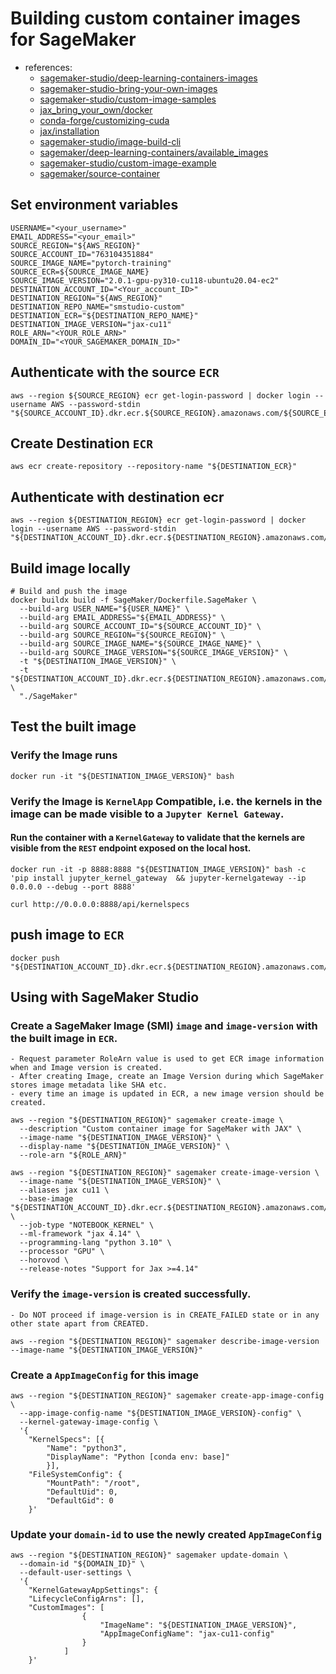 # Building custom container images for SageMaker

- references:
  - [sagemaker-studio/deep-learning-containers-images](https://docs.aws.amazon.com/deep-learning-containers/latest/devguide/deep-learning-containers-images.html)
  - [sagemaker-studio-bring-your-own-images](https://docs.aws.amazon.com/sagemaker/latest/dg/studio-byoi.html)
  - [sagemaker-studio/custom-image-samples](https://github.com/aws-samples/sagemaker-studio-custom-image-samples/blob/main/examples/conda-env-kernel-image/README.md)
  - [jax_bring_your_own/docker](https://github.com/aws/amazon-sagemaker-examples/tree/main/advanced_functionality/jax_bring_your_own/docker)
  - [conda-forge/customizing-cuda](https://conda-forge.org/docs/user/tipsandtricks.html#installing-cuda-enabled-packages-like-tensorflow-and-pytorch)
  - [jax/installation](https://github.com/google/jax#installation)
  - [sagemaker-studio/image-build-cli](https://github.com/aws-samples/sagemaker-studio-image-build-cli)
  - [sagemaker/deep-learning-containers/available_images](https://github.com/aws/deep-learning-containers/blob/master/available_images.md)
  - [sagemaker-studio/custom-image-example](https://github.com/aws-samples/sagemaker-studio-custom-image-samples/tree/main/examples/conda-env-kernel-image)
  - [sagemaker/source-container](https://github.com/aws/deep-learning-containers/blob/master/pytorch/inference/docker/2.0/py3/cu118/Dockerfile.gpu)

## Set environment variables

```shell
USERNAME="<your_username>"
EMAIL_ADDRESS="<your_email>"
SOURCE_REGION="${AWS_REGION}"
SOURCE_ACCOUNT_ID="763104351884"
SOURCE_IMAGE_NAME="pytorch-training"
SOURCE_ECR=${SOURCE_IMAGE_NAME}
SOURCE_IMAGE_VERSION="2.0.1-gpu-py310-cu118-ubuntu20.04-ec2"
DESTINATION_ACCOUNT_ID="<Your_account_ID>"
DESTINATION_REGION="${AWS_REGION}"
DESTINATION_REPO_NAME="smstudio-custom"
DESTINATION_ECR="${DESTINATION_REPO_NAME}"
DESTINATION_IMAGE_VERSION="jax-cu11"
ROLE_ARN="<YOUR_ROLE_ARN>"
DOMAIN_ID="<YOUR_SAGEMAKER_DOMAIN_ID>"
```

## Authenticate with the source `ECR`

```shell
aws --region ${SOURCE_REGION} ecr get-login-password | docker login --username AWS --password-stdin "${SOURCE_ACCOUNT_ID}.dkr.ecr.${SOURCE_REGION}.amazonaws.com/${SOURCE_ECR}"
```

## Create Destination `ECR`

```shell
aws ecr create-repository --repository-name "${DESTINATION_ECR}"
```

## Authenticate with destination ecr

```shell
aws --region ${DESTINATION_REGION} ecr get-login-password | docker login --username AWS --password-stdin "${DESTINATION_ACCOUNT_ID}.dkr.ecr.${DESTINATION_REGION}.amazonaws.com/${DESTINATION_ECR}"
```

## Build image locally

```shell
# Build and push the image
docker buildx build -f SageMaker/Dockerfile.SageMaker \
  --build-arg USER_NAME="${USER_NAME}" \
  --build-arg EMAIL_ADDRESS="${EMAIL_ADDRESS}" \
  --build-arg SOURCE_ACCOUNT_ID="${SOURCE_ACCOUNT_ID}" \
  --build-arg SOURCE_REGION="${SOURCE_REGION}" \
  --build-arg SOURCE_IMAGE_NAME="${SOURCE_IMAGE_NAME}" \
  --build-arg SOURCE_IMAGE_VERSION="${SOURCE_IMAGE_VERSION}" \
  -t "${DESTINATION_IMAGE_VERSION}" \
  -t "${DESTINATION_ACCOUNT_ID}.dkr.ecr.${DESTINATION_REGION}.amazonaws.com/${DESTINATION_REPO_NAME}:${DESTINATION_IMAGE_VERSION}" \
  "./SageMaker"
```

## Test the built image

### Verify the Image runs

```shell
docker run -it "${DESTINATION_IMAGE_VERSION}" bash
```

### Verify the Image is `KernelApp` Compatible, i.e. the kernels in the image can be made visible to a `Jupyter Kernel Gateway`.

#### Run the container with a `KernelGateway` to validate that the kernels are visible from the `REST` endpoint exposed on the local host.

```shell
docker run -it -p 8888:8888 "${DESTINATION_IMAGE_VERSION}" bash -c 'pip install jupyter_kernel_gateway  && jupyter-kernelgateway --ip 0.0.0.0 --debug --port 8888'

curl http://0.0.0.0:8888/api/kernelspecs
```

## push image to `ECR`

```shell
docker push "${DESTINATION_ACCOUNT_ID}.dkr.ecr.${DESTINATION_REGION}.amazonaws.com/${DESTINATION_REPO_NAME}:${DESTINATION_IMAGE_VERSION}"
```

## Using with SageMaker Studio

### Create a SageMaker Image (SMI) `image` and `image-version` with the built image in `ECR`.

    - Request parameter RoleArn value is used to get ECR image information when and Image version is created.
    - After creating Image, create an Image Version during which SageMaker stores image metadata like SHA etc.
    - every time an image is updated in ECR, a new image version should be created.

```shell
aws --region "${DESTINATION_REGION}" sagemaker create-image \
  --description "Custom container image for SageMaker with JAX" \
  --image-name "${DESTINATION_IMAGE_VERSION}" \
  --display-name "${DESTINATION_IMAGE_VERSION}" \
  --role-arn "${ROLE_ARN}"

aws --region "${DESTINATION_REGION}" sagemaker create-image-version \
  --image-name "${DESTINATION_IMAGE_VERSION}" \
  --aliases jax cu11 \
  --base-image "${DESTINATION_ACCOUNT_ID}.dkr.ecr.${DESTINATION_REGION}.amazonaws.com/${DESTINATION_REPO_NAME}:${DESTINATION_IMAGE_VERSION}" \
  --job-type "NOTEBOOK_KERNEL" \
  --ml-framework "jax 4.14" \
  --programming-lang "python 3.10" \
  --processor "GPU" \
  --horovod \
  --release-notes "Support for Jax >=4.14"
```

### Verify the `image-version` is created successfully.

    - Do NOT proceed if image-version is in CREATE_FAILED state or in any other state apart from CREATED.

```shell
aws --region "${DESTINATION_REGION}" sagemaker describe-image-version --image-name "${DESTINATION_IMAGE_VERSION}"
```

### Create a `AppImageConfig` for this image

```shell
aws --region "${DESTINATION_REGION}" sagemaker create-app-image-config \
  --app-image-config-name "${DESTINATION_IMAGE_VERSION}-config" \
  --kernel-gateway-image-config \
  '{
	"KernelSpecs": [{
		"Name": "python3",
		"DisplayName": "Python [conda env: base]"
	    }],
	"FileSystemConfig": {
		"MountPath": "/root",
		"DefaultUid": 0,
		"DefaultGid": 0
    }'
```

### Update your `domain-id` to use the newly created `AppImageConfig`

```shell
aws --region "${DESTINATION_REGION}" sagemaker update-domain \
  --domain-id "${DOMAIN_ID}" \
  --default-user-settings \
  '{
    "KernelGatewayAppSettings": {
    "LifecycleConfigArns": [],
    "CustomImages": [
                {
                    "ImageName": "${DESTINATION_IMAGE_VERSION}",
                    "AppImageConfigName": "jax-cu11-config"
                }
            ]
    }'
```
